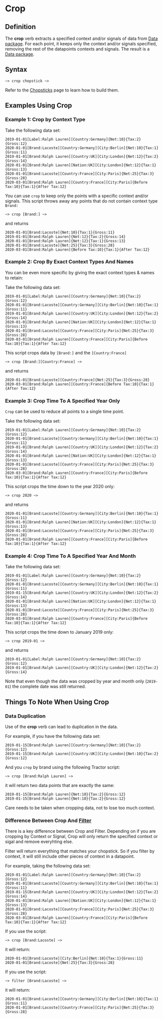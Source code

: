 # Crop

## Definition

The **crop** verb extracts a specified context and/or signals of data from [Data package](../datapackages.md). For each point, it keeps only the context and/or signals specified, removing the rest of the datapoints contexts and signals. The result is a [Data package](../datapackages.md).


## Syntax

```language-tractor
~> crop chopstick ~>
```

Refer to the [Chopsticks](../chopsticks.md) page to learn how to build them.

## Examples Using Crop

### Example 1: Crop by Context Type

Take the following data set:

```language-katsu
2019-01-01[Label:Ralph Lauren][Country:Germany]{Net:10}{Tax:2}{Gross:12}
2020-01-01[Brand:Lacoste][Country:Germany][City:Berlin]{Net:10}{Tax:1}{Gross:11}
2019-01-01[Brand:Ralph Lauren][Country:UK][City:London]{Net:12}{Tax:2}{Gross:14}
2020-01-01[Brand:Ralph Lauren][Nation:UK][City:London]{Net:12}{Tax:1}{Gross:13}
2020-01-01[Brand:Lacoste][Country:France][City:Paris]{Net:25}{Tax:3}{Gross:28}
2020-03-01[Brand:Ralph Lauren][Country:France][City:Paris]{Before Tax:10}{Tax:1}{After Tax:12}
```

You can use `crop` to keep only the points with a specific context and/or signals. This script throws away any points that do not contain context type `Brand:`

```language-tractor
~> crop [Brand:] ~>
```

and returns

```language-katsu
2020-01-01[Brand:Lacoste]{Net:10}{Tax:1}{Gross:11}
2019-01-01[Brand:Ralph Lauren]{Net:12}{Tax:2}{Gross:14}
2020-01-01[Brand:Ralph Lauren]{Net:12}{Tax:1}{Gross:13}
2020-01-01[Brand:Lacoste]{Net:25}{Tax:3}{Gross:28}
2020-03-01[Brand:Ralph Lauren]{Before Tax:10}{Tax:1}{After Tax:12}
```

### Example 2: Crop By Exact Context Types And Names

You can be even more specific by giving the exact context types & names to retain:

Take the following data set:

```language-katsu
2019-01-01[Label:Ralph Lauren][Country:Germany]{Net:10}{Tax:2}{Gross:12}
2020-01-01[Brand:Lacoste][Country:Germany][City:Berlin]{Net:10}{Tax:1}{Gross:11}
2019-01-01[Brand:Ralph Lauren][Country:UK][City:London]{Net:12}{Tax:2}{Gross:14}
2020-01-01[Brand:Ralph Lauren][Nation:UK][City:London]{Net:12}{Tax:1}{Gross:13}
2020-01-01[Brand:Lacoste][Country:France][City:Paris]{Net:25}{Tax:3}{Gross:28}
2020-03-01[Brand:Ralph Lauren][Country:France][City:Paris]{Before Tax:10}{Tax:1}{After Tax:12}
```

This script crops data by `[Brand:]` and the `[Country:France]`

```language-tractor
~> crop [Brand:][Country:France] ~>
```

and returns

```language-katsu
2020-01-01[Brand:Lacoste][Country:France]{Net:25}{Tax:3}{Gross:28}
2020-03-01[Brand:Ralph Lauren][Country:France]{Before Tax:10}{Tax:1}{After Tax:12}
```

### Example 3: Crop Time To A Specified Year Only

`Crop` can be used to reduce all points to a single time point.

Take the following data set:

```language-katsu
2019-01-01[Label:Ralph Lauren][Country:Germany]{Net:10}{Tax:2}{Gross:12}
2020-01-01[Brand:Lacoste][Country:Germany][City:Berlin]{Net:10}{Tax:1}{Gross:11}
2019-01-01[Brand:Ralph Lauren][Country:UK][City:London]{Net:12}{Tax:2}{Gross:14}
2020-01-01[Brand:Ralph Lauren][Nation:UK][City:London]{Net:12}{Tax:1}{Gross:13}
2020-01-01[Brand:Lacoste][Country:France][City:Paris]{Net:25}{Tax:3}{Gross:28}
2020-03-01[Brand:Ralph Lauren][Country:France][City:Paris]{Before Tax:10}{Tax:1}{After Tax:12}
```

This script crops the time down to the year 2020 only:

```language-tractor
~> crop 2020 ~>
```

and returns

```language-katsu
2020-01-01[Brand:Lacoste][Country:Germany][City:Berlin]{Net:10}{Tax:1}{Gross:11}
2020-01-01[Brand:Ralph Lauren][Nation:UK][City:London]{Net:12}{Tax:1}{Gross:13}
2020-01-01[Brand:Lacoste][Country:France][City:Paris]{Net:25}{Tax:3}{Gross:28}
2020-01-01[Brand:Ralph Lauren][Country:France][City:Paris]{Before Tax:10}{Tax:1}{After Tax:12}
```

### Example 4: Crop Time To A Specified Year And Month

Take the following data set:

```language-katsu
2019-01-01[Label:Ralph Lauren][Country:Germany]{Net:10}{Tax:2}{Gross:12}
2020-01-01[Brand:Lacoste][Country:Germany][City:Berlin]{Net:10}{Tax:1}{Gross:11}
2019-01-15[Brand:Ralph Lauren][Country:UK][City:London]{Net:12}{Tax:2}{Gross:14}
2020-01-01[Brand:Ralph Lauren][Nation:UK][City:London]{Net:12}{Tax:1}{Gross:13}
2020-01-01[Brand:Lacoste][Country:France][City:Paris]{Net:25}{Tax:3}{Gross:28}
2020-03-01[Brand:Ralph Lauren][Country:France][City:Paris]{Before Tax:10}{Tax:1}{After Tax:12}
```

This script crops the time down to January 2019 only:

```language-tractor
~> crop 2019-01 ~>
```

and returns

```language-katsu
2019-01-01[Label:Ralph Lauren][Country:Germany]{Net:10}{Tax:2}{Gross:12}
2019-01-01[Brand:Ralph Lauren][Country:UK][City:London]{Net:12}{Tax:2}{Gross:14}
```

Note that even though the data was cropped by year and month only (`2019-01`) the complete date was still returned.


## Things To Note When Using Crop

### Data Duplication

Use of the **crop** verb can lead to duplication in the data.

For example, if you have the following data set:

```language-katsu
2019-01-15[Brand:Ralph Lauren][Country:Germany]{Net:10}{Tax:2}{Gross:12}
2019-01-15[Brand:Ralph Lauren][Country:UK][City:London]{Net:10}{Tax:2}{Gross:12}
```

And you `crop` by brand using the following Tractor script:

```language-tractor
~> crop [Brand:Ralph Lauren] ~>
```

it will return two data points that are exactly the same:

```language-katsu
2019-01-15[Brand:Ralph Lauren]{Net:10}{Tax:2}{Gross:12}
2019-01-15[Brand:Ralph Lauren]{Net:10}{Tax:2}{Gross:12}
```

Care needs to be taken when cropping data, not to lose too much context.

### Difference Between Crop And [Filter](filter.md)

There is a key difference between Crop and Filter. Depending on if you are cropping by Context or Signal, Crop will only return the specified context or sigal and remove everyhting else.

Filter will return everything that matches your chopstick. So if you filter by context, it will still include other pieces of context in a datapoint.

For example, taking the following data set:

```language-katsu
2019-01-01[Label:Ralph Lauren][Country:Germany]{Net:10}{Tax:2}{Gross:12}
2020-01-01[Brand:Lacoste][Country:Germany][City:Berlin]{Net:10}{Tax:1}{Gross:11}
2019-01-15[Brand:Ralph Lauren][Country:UK][City:London]{Net:12}{Tax:2}{Gross:14}
2020-01-01[Brand:Ralph Lauren][Nation:UK][City:London]{Net:12}{Tax:1}{Gross:13}
2020-01-01[Brand:Lacoste][Country:France][City:Paris]{Net:25}{Tax:3}{Gross:28}
2020-03-01[Brand:Ralph Lauren][Country:France][City:Paris]{Before Tax:10}{Tax:1}{After Tax:12}
```

If you use the script:

```language-tractor
~> crop [Brand:Lacoste] ~>
```

it will return:

```language-katsu
2020-01-01[Brand:Lacoste][City:Berlin]{Net:10}{Tax:1}{Gross:11}
2020-01-01[Brand:Lacoste]{Net:25}{Tax:3}{Gross:28}
```

If you use the script:

```language-tractor
~> filter [Brand:Lacoste] ~>
```

it will return:

```language-katsu
2020-01-01[Brand:Lacoste][Country:Germany][City:Berlin]{Net:10}{Tax:1}{Gross:11}
2020-01-01[Brand:Lacoste][Country:France][City:Paris]{Net:25}{Tax:3}{Gross:28}
```
